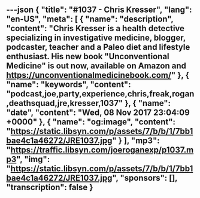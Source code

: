 ---json
{
  "title": "#1037 - Chris Kresser",
  "lang": "en-US",
  "meta": [
    {
      "name": "description",
      "content": "Chris Kresser is a health detective specializing in investigative medicine, blogger, podcaster, teacher and a Paleo diet and lifestyle enthusiast. His new book \"Unconventional Medicine\" is out now, available on Amazon and https://unconventionalmedicinebook.com/"
    },
    {
      "name": "keywords",
      "content": "podcast,joe,party,experience,chris,freak,rogan,deathsquad,jre,kresser,1037"
    },
    {
      "name": "date",
      "content": "Wed, 08 Nov 2017 23:04:09 +0000"
    },
    {
      "name": "og:image",
      "content": "https://static.libsyn.com/p/assets/7/b/b/1/7bb1bae4c1a46272/JRE1037.jpg"
    }
  ],
  "mp3": "https://traffic.libsyn.com/joeroganexp/p1037.mp3",
  "img": "https://static.libsyn.com/p/assets/7/b/b/1/7bb1bae4c1a46272/JRE1037.jpg",
  "sponsors": [],
  "transcription": false
}
---
<episode-header />

<timemark seconds="0" />

<transcribe-call-to-action />

<episode-footer />
